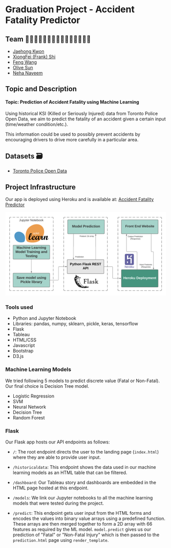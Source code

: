 # Graduation Project - Accident Fatality Predictor

## Team 👨🏻‍💻👨🏻‍💻👨🏻‍💻👩🏻‍💻👩🏻‍💻

- [Jaehong Kwon](https://github.com/sssaso)
- [XiongFei (Frank) Shi](https://github.com/xshi64)
- [Feng Wang](https://github.com/FengWang1991)
- [Olive Sun](https://github.com/olivesun1213)
- [Neha Nayeem](https://github.com/neha-nayeem)

## Topic and Description 
#### Topic: Prediction of Accident Fatality using Machine Learning

Using historical KSI (Killed or Seriously Injured) data from Toronto Police Open Data, we aim to predict the fatality of an accident given a certain input (time/weather condition/etc.). 

This information could be used to possibly prevent accidents by encouraging drivers to drive more carefully in a particular area. 

## Datasets 🗃
* [Toronto Police Open Data](https://data.torontopolice.on.ca/pages/open-data)

## Project Infrastructure

Our app is deployed using Heroku and is available at: [Accident Fatality Predictor](http://accident-fatality-predictor.herokuapp.com/)

![diagram](static/images/diagram.png)

### Tools used

* Python and Jupyter Notebook
* Libraries: pandas, numpy, sklearn, pickle, keras, tensorflow
* Flask
* Tableau
* HTML/CSS
* Javascript
* Bootstrap
* D3.js

### Machine Learning Models

We tried following 5 models to predict discrete value (Fatal or Non-Fatal). Our final choice is Decision Tree model. 

* Logistic Regression
* SVM
* Neural Network
* Decision Tree
* Random Forest

### Flask
Our Flask app hosts our API endpoints as follows:

* `/`: The root endpoint directs the user to the landing page (`index.html`) where they are able to provide user input.

* `/historicaldata`: This endpoint shows the data used in our machine learning models as an HTML table that can be filtered.

* `/dashboard`: Our Tableau story and dashboards are embedded in the HTML page hosted at this endpoint.

* `/models`: We link our Jupyter notebooks to all the machine learning models that were tested during the project.

* `/predict`: This endpoint gets user input from the HTML forms and encodes the values into binary value arrays using a predefined function. These arrays are then merged together to form a 2D array with 66 features as required by the ML model. `model.predict` gives us our prediction of "Fatal" or "Non-Fatal Injury" which is then passed to the `prediction.html` page using `render_template`.

